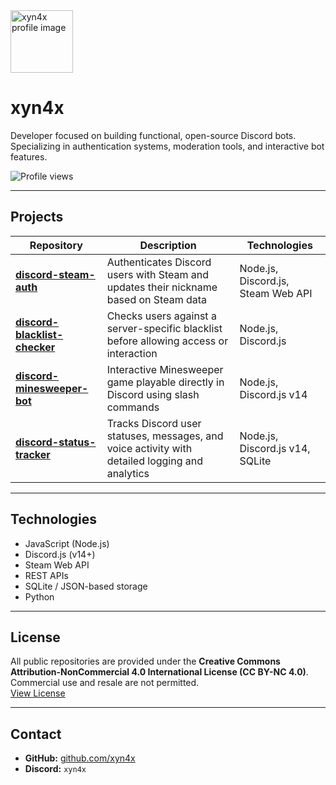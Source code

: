 <img src="https://avatars.githubusercontent.com/u/225213240?s=400&u=de7376e6ef70721aa70e3b6dd8345ac5cc25b288&v=4" width="100" height="100" alt="xyn4x profile image" />

# xyn4x

Developer focused on building functional, open-source Discord bots.  
Specializing in authentication systems, moderation tools, and interactive bot features.

![Profile views](https://komarev.com/ghpvc/?username=xyn4xdev-lab&label=PROFILE+VIEWS&color=blue&style=flat-square)

---

## Projects

| Repository | Description | Technologies |
|------------|-------------|---------------|
| [**discord-steam-auth**](https://github.com/xyn4xdev-lab/discord-steam-auth) | Authenticates Discord users with Steam and updates their nickname based on Steam data | Node.js, Discord.js, Steam Web API |
| [**discord-blacklist-checker**](https://github.com/xyn4xdev-lab/discord-blacklist-checker) | Checks users against a server-specific blacklist before allowing access or interaction | Node.js, Discord.js |
| [**discord-minesweeper-bot**](https://github.com/xyn4xdev-lab/discord-minesweeper-bot) | Interactive Minesweeper game playable directly in Discord using slash commands | Node.js, Discord.js v14 |
| [**discord-status-tracker**](https://github.com/xyn4xdev-lab/discord-status-tracker) | Tracks Discord user statuses, messages, and voice activity with detailed logging and analytics | Node.js, Discord.js v14, SQLite |

---

## Technologies

- JavaScript (Node.js)
- Discord.js (v14+)
- Steam Web API
- REST APIs
- SQLite / JSON-based storage
- Python

---

## License

All public repositories are provided under the **Creative Commons Attribution-NonCommercial 4.0 International License (CC BY-NC 4.0)**.  
Commercial use and resale are not permitted.  
[View License](https://creativecommons.org/licenses/by-nc/4.0/)

---

## Contact

- **GitHub:** [github.com/xyn4x](https://github.com/xyn4xdev-lab)
- **Discord:** `xyn4x` 
